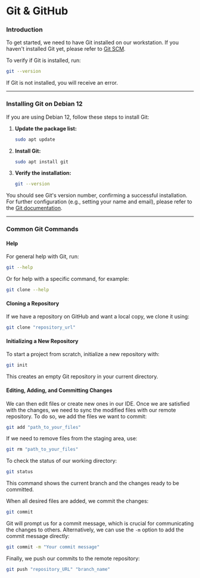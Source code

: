 # Git & GitHub

### Introduction
To get started, we need to have Git installed on our workstation. If you haven't installed Git yet, please refer to [Git SCM](https://git-scm.com/).

To verify if Git is installed, run:
```bash
git --version
```
If Git is not installed, you will receive an error.

---

### Installing Git on Debian 12

If you are using Debian 12, follow these steps to install Git:

1. **Update the package list:**
    ```bash
    sudo apt update
    ```

2. **Install Git:**
    ```bash
    sudo apt install git
    ```

3. **Verify the installation:**
    ```bash
    git --version
    ```

You should see Git's version number, confirming a successful installation. For further configuration (e.g., setting your name and email), please refer to the [Git documentation](https://git-scm.com/book/en/v2/Getting-Started-First-Time-Git-Setup).

---

### Common Git Commands

#### Help
For general help with Git, run:
```bash
git --help
```
Or for help with a specific command, for example:
```bash
git clone --help
```

#### Cloning a Repository
If we have a repository on GitHub and want a local copy, we clone it using:
```bash
git clone "repository_url"
```

#### Initializing a New Repository
To start a project from scratch, initialize a new repository with:
```bash
git init
```
This creates an empty Git repository in your current directory.

#### Editing, Adding, and Committing Changes
We can then edit files or create new ones in our IDE. Once we are satisfied with the changes, we need to sync the modified files with our remote repository. To do so, we add the files we want to commit:
```bash
git add "path_to_your_files"
```

If we need to remove files from the staging area, use:
```bash
git rm "path_to_your_files"
```

To check the status of our working directory:
```bash
git status
```
This command shows the current branch and the changes ready to be committed.

When all desired files are added, we commit the changes:
```bash
git commit
```
Git will prompt us for a commit message, which is crucial for communicating the changes to others. Alternatively, we can use the `-m` option to add the commit message directly:
```bash
git commit -m "Your commit message"
```

Finally, we push our commits to the remote repository:
```bash
git push "repository_URL" "branch_name"
```

